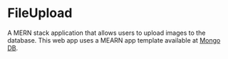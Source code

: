 # FileUpload
A MERN stack application that allows users to upload images to the database.
This web app uses a MEARN app template available at [Mongo DB](https://www.mongodb.com/languages/mern-stack-tutorial).
